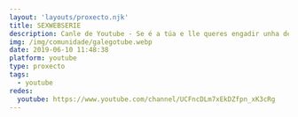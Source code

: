 ```yaml
---
layout: 'layouts/proxecto.njk'
title: SEXWEBSERIE
description: Canle de Youtube - Se é a túa e lle queres engadir unha descripción e etiquetas, ponte en contacto con nós.
img: /img/comunidade/galegotube.webp
date: 2019-06-10 11:48:38
platform: youtube
type: proxecto
tags:
  - youtube
redes:
  youtube: https://www.youtube.com/channel/UCFncDLm7xEkDZfpn_xK3cRg
---
```


